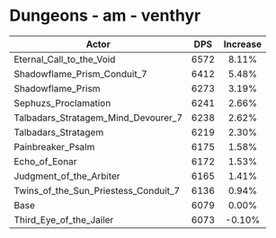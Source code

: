 # Dungeons - am - venthyr
| Actor | DPS | Increase |
|---|:---:|:---:|
|Eternal_Call_to_the_Void|6572|8.11%|
|Shadowflame_Prism_Conduit_7|6412|5.48%|
|Shadowflame_Prism|6273|3.19%|
|Sephuzs_Proclamation|6241|2.66%|
|Talbadars_Stratagem_Mind_Devourer_7|6238|2.62%|
|Talbadars_Stratagem|6219|2.30%|
|Painbreaker_Psalm|6175|1.58%|
|Echo_of_Eonar|6172|1.53%|
|Judgment_of_the_Arbiter|6165|1.41%|
|Twins_of_the_Sun_Priestess_Conduit_7|6136|0.94%|
|Base|6079|0.00%|
|Third_Eye_of_the_Jailer|6073|-0.10%|
